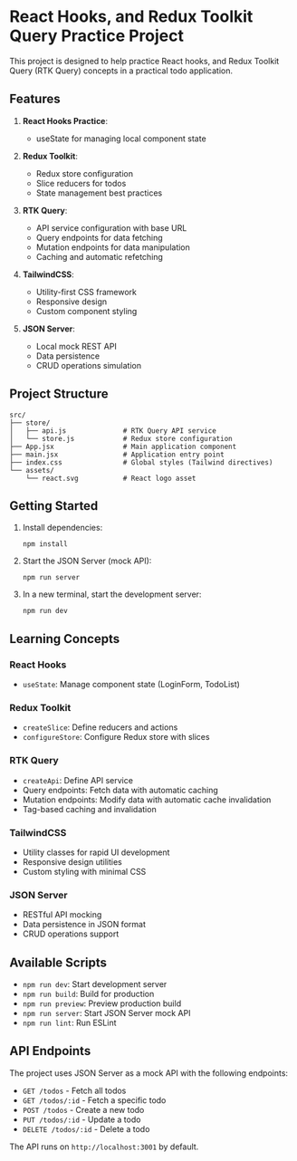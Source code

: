 # React Hooks, and Redux Toolkit Query Practice Project

This project is designed to help practice React hooks, and Redux Toolkit Query (RTK Query) concepts in a practical todo application.

## Features

1. **React Hooks Practice**:
   - useState for managing local component state


3. **Redux Toolkit**:
   - Redux store configuration
   - Slice reducers for todos 
   - State management best practices

4. **RTK Query**:
   - API service configuration with base URL
   - Query endpoints for data fetching
   - Mutation endpoints for data manipulation
   - Caching and automatic refetching


5. **TailwindCSS**:
   - Utility-first CSS framework
   - Responsive design
   - Custom component styling

6. **JSON Server**:
   - Local mock REST API
   - Data persistence
   - CRUD operations simulation

## Project Structure

```
src/
├── store/
│   ├── api.js              # RTK Query API service
│   └── store.js            # Redux store configuration
├── App.jsx                 # Main application component
├── main.jsx                # Application entry point
├── index.css               # Global styles (Tailwind directives)
└── assets/
    └── react.svg           # React logo asset
```

## Getting Started

1. Install dependencies:
   ```
   npm install
   ```

2. Start the JSON Server (mock API):
   ```
   npm run server
   ```

3. In a new terminal, start the development server:
   ```
   npm run dev
   ```

## Learning Concepts

### React Hooks
- `useState`: Manage component state (LoginForm, TodoList)


### Redux Toolkit
- `createSlice`: Define reducers and actions
- `configureStore`: Configure Redux store with slices

### RTK Query
- `createApi`: Define API service
- Query endpoints: Fetch data with automatic caching
- Mutation endpoints: Modify data with automatic cache invalidation
- Tag-based caching and invalidation

### TailwindCSS
- Utility classes for rapid UI development
- Responsive design utilities
- Custom styling with minimal CSS

### JSON Server
- RESTful API mocking
- Data persistence in JSON format
- CRUD operations support


## Available Scripts

- `npm run dev`: Start development server
- `npm run build`: Build for production
- `npm run preview`: Preview production build
- `npm run server`: Start JSON Server mock API
- `npm run lint`: Run ESLint

## API Endpoints

The project uses JSON Server as a mock API with the following endpoints:

- `GET /todos` - Fetch all todos
- `GET /todos/:id` - Fetch a specific todo
- `POST /todos` - Create a new todo
- `PUT /todos/:id` - Update a todo
- `DELETE /todos/:id` - Delete a todo

The API runs on `http://localhost:3001` by default.
